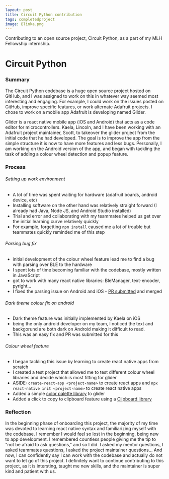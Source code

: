 ```yaml
---
layout: post
title: Circuit Python contribution
tags: completedproject
image: Blinka.png
---
```



Contributing to an open source project, Circuit Python, as a part of my MLH Fellowship internship. 


# Circuit Python

### Summary
The Circuit Python codebase is a huge open source project hosted on GitHub, and I was assigned to work on this in whatever way seemed most interesting and engaging. For example, I could work on the issues posted on GitHub, improve specific features, or work alternate Adafruit projects. I chose to work on a mobile app Adafruit is developing named Glider.  

Glider is a react native mobile app (iOS and Android) that acts as a code editor for microcontrollers. Kaela, Lincoln, and I have been working with an Adafruit project maintainer, Scott, to takeover the glider project from the initial code that he had developed. The goal is to improve the app from the simple structure it is now to have more features and less bugs. Personally, I am working on the Android version of the app, and began with tackling the task of adding a colour wheel detection and popup feature. 

### Process
###### Setting up work environment
 * A lot of time was spent waiting for hardware (adafruit boards, android device, etc)
 * Installing software on the other hand was relatively straight forward (I already had Java, Node JS, and Android Studio installed)
 * Trial and error and collaborating with my teammates helped us get over the initial learning curve relatively quickly 
 * For example, forgetting `npm install` caused me a lot of trouble but teammates quickly reminded me of this step
###### Parsing bug fix
 * initial development of the colour wheel feature lead me to find a bug with parsing over BLE to the hardware
 * I spent lots of time becoming familiar with the codebase, mostly written in JavaScript
 * got to work with many react native libraries: BleManager, text-encoder, pyright...
 * I fixed the parsing issue on Android and iOS - [PR submitted](https://github.com/adafruit/glider/pull/12) and merged
###### Dark theme colour fix on android
 * Dark theme feature was initially implemented by Kaela on iOS
 * being the only android developer on my team, I noticed the text and backgorund are both dark on Android making it difficult to read. 
 * This was an easy fix and PR was submitted for this
###### Colour wheel feature
 * I began tackling this issue by learning to create react native apps from scratch
 * I created a test project that allowed me to test different colour wheel libraries and decide which is most fitting for glider
 * ASIDE: `create-react-app <project-name>` to create react apps and `npx react-native init <project-name>` to create react native apps
 * Added a simple [color palette library](https://www.npmjs.com/package/@iomechs/rn-color-palette) to glider
 * Added a click to copy to clipboard feature using a [Clipboard library](https://www.npmjs.com/package/@iomechs/rn-color-palette)

### Reflection
In the beginning phase of onboarding this project, the majority of my time was devoted to learning react native syntax and familiarizing myself with the codebase. I remember I would feel so lost in the beginning, being new to app development. I remembered countless people giving me the tip to "not be afraid to ask questions," and so I did. I asked my mentor questions, I asked teammates questions, I asked the project maintainer questions... And now, I can confidently say I can work with the codebase and actually do not want to let go of this project. I definitely want to continue contributing to this project, as it is intersting, taught me new skills, and the maintainer is super kind and patient with us. 
